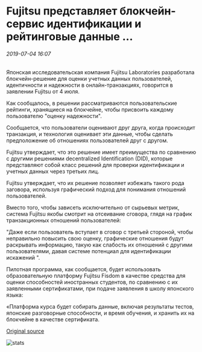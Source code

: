 # Fujitsu представляет блокчейн-сервис идентификации и рейтинговые данные ...

###### 2019-07-04 16:07

Японская исследовательская компания Fujitsu Laboratories разработала блокчейн-решение для оценки учетных данных пользователей, идентичности и надежности в онлайн-транзакциях, говорится в заявлении Fujitsu от 4 июля.

Как сообщалось, в решении рассматриваются пользовательские рейтинги, хранящиеся на блокчейне, чтобы присвоить каждому пользователю "оценку надежности".

Сообщается, что пользователи оценивают друг друга, когда происходит транзакция, и технология оценивает эти данные, чтобы сделать предположение об отношениях пользователей друг с другом.

Fujitsu утверждает, что это решение имеет преимущества по сравнению с другими решениями decentralized Identification (DID), которые представляют собой класс решений для проверки идентификации и учетных данных через третьих лиц.

Fujitsu утверждает, что их решение позволяет избежать такого рода заговора, используя графический подход для понимания отношений пользователей.

Вместо того, чтобы зависеть исключительно от сырьевых метрик, система Fujitsu якобы смотрит на отсеивание сговора, глядя на график транзакционных отношений пользователей:

"Даже если пользователь вступает в сговор с третьей стороной, чтобы неправильно повысить свою оценку, графические отношения будут раскрывать информацию, такую как слабость их отношений с другими пользователями, давая системе потенциал для идентификации искажений ".

Пилотная программа, как сообщается, будет использовать образовательную платформу Fujitsu Fisdom в качестве средства для оценки способностей иностранных студентов, по сравнению с их заявленными сертификатами, при подаче заявления в школу японского языка:

«Платформа курса будет собирать данные, включая результаты тестов, японские разговорные способности, и время обучения, и хранить их на блокчейне в качестве сертификата.

[Original source](https://cointelegraph.com/news/fujitsu-unveils-blockchain-based-identity-and-credential-rating-service)

![stats](https://c.statcounter.com/11760860/0/a89fa40b/1/ "stats")